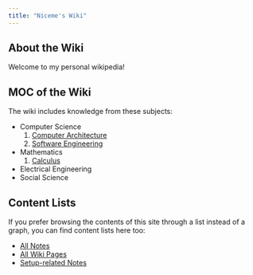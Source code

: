 ```yaml
---
title: "Niceme's Wiki"
---
```


## About the Wiki

Welcome to my personal wikipedia!

## MOC of the Wiki
The wiki includes knowledge from these subjects:
- Computer Science
	1. [Computer Architecture](wikipages/Computer%20Architecture.md)
	2. [Software Engineering](wikipages/Software%20Engineering.md)
- Mathematics
	1. [Calculus](wikipages/Calculus.md)
- Electrical Engineering
- Social Science

## Content Lists
If you prefer browsing the contents of this site through a list instead of a graph, you can find content lists here too:

- [All Notes](/notes)
- [All Wiki Pages](/wikipages)
- [Setup-related Notes](/tags/setup)

